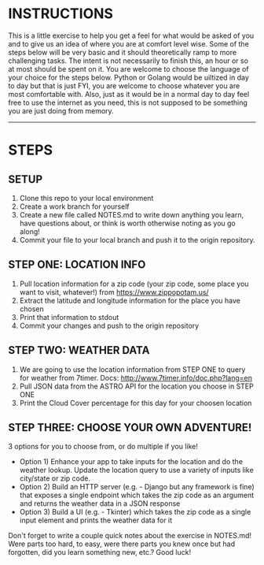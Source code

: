 # INSTRUCTIONS

This is a little exercise to help you get a feel for what would be asked of you and to give us an idea of where you are at comfort level wise.  Some of the steps below will be very basic and it should theoretically ramp to more challenging tasks.  The intent is not necessarily to finish this, an hour or so at most should be spent on it.  You are welcome to choose the language of your choice for the steps below.  Python or Golang would be uiltized in day to day but that is just FYI, you are welcome to choose whatever you are most comfortable with.  Also, just as it would be in a normal day to day feel free to use the internet as you need, this is not supposed to be something you are just doing from memory.  

-----

# STEPS

## SETUP
1. Clone this repo to your local environment
2. Create a work branch for yourself
3. Create a new file called NOTES.md to write down anything you learn, have questions about, or think is worth otherwise noting as you go along!
4. Commit your file to your local branch and push it to the origin repository.

## STEP ONE: LOCATION INFO 
1. Pull location information for a zip code (your zip code, some place you want to visit, whatever!) from https://www.zippopotam.us/
2. Extract the latitude and longitude information for the place you have chosen
3. Print that information to stdout
4. Commit your changes and push to the origin repository

## STEP TWO: WEATHER DATA
1. We are going to use the location information from STEP ONE to query for weather from 7timer.  Docs: http://www.7timer.info/doc.php?lang=en
3. Pull JSON data from the ASTRO API for the location you choose in STEP ONE
4. Print the Cloud Cover percentage for this day for your choosen location

## STEP THREE: CHOOSE YOUR OWN ADVENTURE!
3 options for you to choose from, or do multiple if you like!
* Option 1) Enhance your app to take inputs for the location and do the weather lookup.  Update the location query to use a variety of inputs like city/state or zip code.
* Option 2) Build an HTTP server (e.g. - Django but any framework is fine) that exposes a single endpoint which takes the zip code as an argument and returns the weather data in a JSON response
* Option 3) Build a UI (e.g. - Tkinter) which takes the zip code as a single input element and prints the weather data for it

Don't forget to write a couple quick notes about the exercise in NOTES.md!  Were parts too hard, to easy, were there parts you knew once but had forgotten, did you learn something new, etc.?  Good luck!
